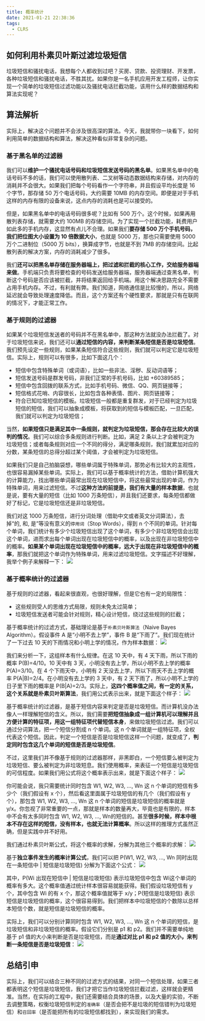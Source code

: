```yaml
---
title: 概率统计
date: 2021-01-21 22:38:36
tags:
  - CLRS
---
```

## 如何利用朴素贝叶斯过滤垃圾短信
垃圾短信和骚扰电话，我想每个人都收到过吧？买房、贷款、投资理财、开发票，各种垃圾短信和骚扰电话，不胜其扰。如果你是一名手机应用开发工程师，让你实现一个简单的垃圾短信过滤功能以及骚扰电话拦截功能，该用什么样的数据结构和算法实现呢？

## 算法解析
实际上，解决这个问题并不会涉及很高深的算法。今天，我就带你一块看下，如何利用简单的数据结构和算法，解决这种看似非常复杂的问题。

### 基于黑名单的过滤器
我们可以**维护一个骚扰电话号码和垃圾短信发送号码的黑名单**。如果黑名单中的电话号码不多的话，我们可以使用散列表、二叉树等动态数据结构来存储，对内存的消耗并不会很大。如果我们把每个号码看作一个字符串，并且假设平均长度是 16 个字节，那存储 50 万个电话号码，大约需要 10MB 的内存空间。即便是对于手机这样的内存有限的设备来说，这点内存的消耗也是可以接受的。

但是，如果黑名单中的电话号码很多呢？比如有 500 万个。这个时候，如果再用散列表存储，就需要大约 100MB 的存储空间。为了实现一个拦截功能，耗费用户如此多的手机内存，这显然有点儿不合理。如果我们**要存储 500 万个手机号码，我们把位图大小设置为 10 倍数据大小**，也就是 5000 万，那也只需要使用 5000 万个二进制位（5000 万 bits），换算成字节，也就是不到 7MB 的存储空间。比起散列表的解决方案，内存的消耗减少了很多。

我们**还可以把黑名单存储在服务器端上，把过滤和拦截的核心工作，交给服务器端来做**。手机端只负责将要检查的号码发送给服务器端，服务器端通过查黑名单，判断这个号码是否应该被拦截，并将结果返回给手机端。用这个解决思路完全不需要占用手机内存。不过，有利就有弊。我们知道，网络通信是比较慢的，所以，网络延迟就会导致处理速度降低。而且，这个方案还有个硬性要求，那就是只有在联网的情况下，才能正常工作。
<!--more-->

### 基于规则的过滤器
如果某个垃圾短信发送者的号码并不在黑名单中，那这种方法就没办法拦截了。对于垃圾短信来说，我们还可以**通过短信的内容，来判断某条短信是否是垃圾短信**。我们预先设定一些规则，如果某条短信符合这些规则，我们就可以判定它是垃圾短信。实际上，规则可以有很多，比如下面这几个：
- 短信中包含特殊单词（或词语），比如一些非法、淫秽、反动词语等；
- 短信发送号码是群发号码，非我们正常的手机号码，比如 +60389585；
- 短信中包含回拨的联系方式，比如手机号码、微信、QQ、网页链接等；
- 短信格式花哨、内容很长，比如包含各种表情、图片、网页链接等；
- 符合已知垃圾短信的模板。垃圾短信一般都是重复群发，对于已经判定为垃圾短信的短信，我们可以抽象成模板，将获取到的短信与模板匹配，一旦匹配，我们就可以判定为垃圾短信；

当然，**如果短信只是满足其中一条规则，就判定为垃圾短信，那会存在比较大的误判的情况**。我们可以综合多条规则进行判断。比如，满足 2 条以上才会被判定为垃圾短信；或者每条规则对应一个不同的得分，满足哪条规则，我们就累加对应的分数，某条短信的总得分超过某个阈值，才会被判定为垃圾短信。

如果我们只是自己拍脑袋想，哪些单词属于特殊单词，那势必有比较大的主观性，也很容易漏掉某些单词。实际上，我们可以基于概率统计的方法，借助计算机强大的计算能力，找出哪些单词最常出现在垃圾短信中，将这些最常出现的单词，作为特殊单词，用来过滤短信。不过**这种方法的前提是，我们有大量的样本数据**，也就是说，要有大量的短信（比如 1000 万条短信），并且我们还要求，每条短信都做好了标记，它是垃圾短信还是非垃圾短信。

我们对这 1000 万条短信，进行分词处理（借助中文或者英文分词算法），去掉“的, 和, 是”等没有意义的`停用词`（Stop Words），得到 n 个不同的单词。针对每个单词，我们统计有多少个垃圾短信出现了这个单词，有多少个非垃圾短信会出现这个单词，进而求出每个单词出现在垃圾短信中的概率，以及出现在非垃圾短信中的概率。**如果某个单词出现在垃圾短信中的概率，远大于出现在非垃圾短信中的概率**，那我们就把这个单词作为特殊单词，用来过滤垃圾短信。文字描述不好理解，我举个例子来解释一下：
![](https://raw.githubusercontent.com/necusjz/mPOST/master/CLRS/geek/255.png)

### 基于概率统计的过滤器
基于规则的过滤器，看起来很直观，也很好理解，但是它也有一定的局限性：
- 这些规则受人的思维方式局限，规则未免太过简单；
- 垃圾短信发送者可能会针对规则，精心设计短信，绕过这些规则的拦截；

基于概率统计的过滤方式，基础理论是基于`朴素贝叶斯算法`（Naive Bayes Algorithm）。假设事件 A 是“小明不去上学”，事件 B 是“下雨了”。我们现在统计了一下过去 10 天的下雨情况和小明上学的情况，作为样本数据：
![](https://raw.githubusercontent.com/necusjz/mPOST/master/CLRS/geek/256.png)

我们来分析一下，这组样本有什么规律。在这 10 天中，有 4 天下雨，所以下雨的概率 P(B)=4/10。10 天中有 3 天，小明没有去上学，所以小明不去上学的概率 P(A)=3/10。在 4 个下雨天中，小明有 2 天没去上学，所以下雨天不去上学的概率 P(A|B)=2/4。在小明没有去上学的 3 天中，有 2 天下雨了，所以小明不上学的日子里下雨的概率是 P(B|A)=2/3。实际上，**这四个概率值之间，有一定的关系，这个关系就是朴素贝叶斯算法**，我们用公式表示出来，就是下面这个样子：
![](https://raw.githubusercontent.com/necusjz/mPOST/master/CLRS/geek/257.png)

基于概率统计的过滤器，是基于短信内容来判定是否是垃圾短信。而计算机没办法像人一样理解短信的含义。所以，我们需要**把短信抽象成一组计算机可以理解并且方便计算的特征项，用这一组特征项代替短信本身**，来做垃圾短信过滤。我们可以通过分词算法，把一个短信分割成 n 个单词。这 n 个单词就是一组特征项，全权代表这个短信。因此，判定一个短信是否是垃圾短信这样一个问题，就变成了，**判定同时包含这几个单词的短信是否是垃圾短信**。

不过，这里我们并不像基于规则的过滤器那样，非黑即白，一个短信要么被判定为垃圾短信、要么被判定为非垃圾短息。我们使用概率，来表征一个短信是垃圾短信的可信程度。如果我们用公式将这个概率表示出来，就是下面这个样子：
![](https://raw.githubusercontent.com/necusjz/mPOST/master/CLRS/geek/258.png)

你可能会说，我只需要统计同时包含 W1​, W2​, W3​, ..., Wn​ 这 n 个单词的短信有多少个（我们假设有 x 个），然后看这里面属于垃圾短信的有几个（我们假设有 y 个），那包含 W1​, W2​, W3​, ..., Wn​ 这 n 个单词的短信是垃圾短信的概率就是 y/x。你忽视了非常重要的一点，那就是样本的数量再大，毕竟也是有限的，样本中不会有太多同时包含 W1​, W2​, W3​, ..., Wn​ 的短信的。甚至**很多时候，样本中根本不存在这样的短信，没有样本，也就无法计算概率**。所以这样的推理方式虽然正确，但是实践中并不好用。

我们通过朴素贝叶斯公式，将这个概率的求解，分解为其他三个概率的求解：
![](https://raw.githubusercontent.com/necusjz/mPOST/master/CLRS/geek/259.png)

基于**独立事件发生的概率计算公式**，我们可以把 P(W1, W2, W3, ..., Wn 同时出现在一条短信中 | 短信是垃圾短信) 分解为下面这个公式：
![](https://raw.githubusercontent.com/necusjz/mPOST/master/CLRS/geek/260.png)

其中，P(Wi​ 出现在短信中 | 短信是垃圾短信) 表示垃圾短信中包含 Wi​ 这个单词的概率有多大。这个概率值通过统计样本很容易就能获得。我们假设垃圾短信有 y 个，其中包含 Wi​ 的有 x 个，那这个概率值就等于 x/y；P(短信是垃圾短信) 表示短信是垃圾短信的概率，这个很容易得到。我们把样本中垃圾短信的个数除以总样本短信个数，就是短信是垃圾短信的概率。

实际上，我们可以分别计算同时包含 W1​, W2​, W3​, ..., Wn​ 这 n 个单词的短信，是垃圾短信和非垃圾短信的概率。假设它们分别是 p1 和 p2。我们并不需要单纯地基于 p1 值的大小来判断是否是垃圾短信，而是**通过对比 p1 和 p2 值的大小，来判断一条短信是否是垃圾短信**：
![](https://raw.githubusercontent.com/necusjz/mPOST/master/CLRS/geek/261.png)

## 总结引申
实际上，我们可以结合三种不同的过滤方式的结果，对同一个短信处理，如果三者都表明这个短信是垃圾短信，我们才把它当作垃圾短信拦截过滤，这样就会更精准。当然，在实际的工程中，我们还需要结合具体的场景，以及大量的实验，不断去调整策略，权衡垃圾短信判定的`准确率`（是否会把不是垃圾的短信错判为垃圾短信）和`召回率`（是否能把所有的垃圾短信都找到），来实现我们的需求。
